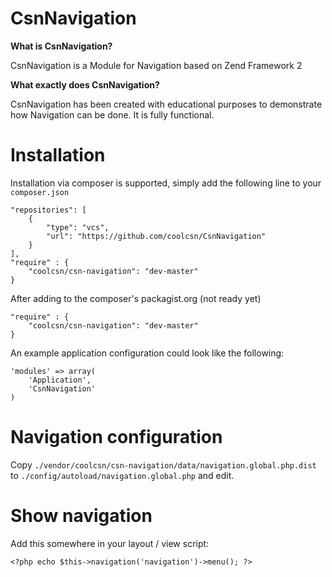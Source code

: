 CsnNavigation
=======

**What is CsnNavigation?**

CsnNavigation is a Module for Navigation based on Zend Framework 2

**What exactly does CsnNavigation?**

CsnNavigation has been created with educational purposes to demonstrate how Navigation can be done. It is fully functional.

Installation
============

Installation via composer is supported, simply add the following line to your ```composer.json```

```
"repositories": [
	{
		"type": "vcs",
		"url": "https://github.com/coolcsn/CsnNavigation"
	}
],
"require" : {
    "coolcsn/csn-navigation": "dev-master"
}
```

After adding to the composer's packagist.org (not ready yet)

```
"require" : {
    "coolcsn/csn-navigation": "dev-master"
}
```

An example application configuration could look like the following:

```
'modules' => array(
    'Application',
    'CsnNavigation'
)
```

Navigation configuration
=============

Copy `./vendor/coolcsn/csn-navigation/data/navigation.global.php.dist` to
   `./config/autoload/navigation.global.php` and edit.

Show navigation
=============
Add this somewhere in your layout / view script:
```
<?php echo $this->navigation('navigation')->menu(); ?>
```